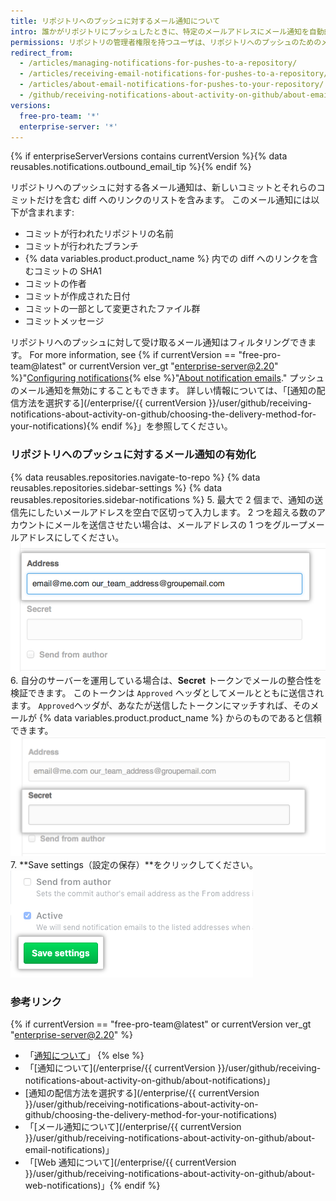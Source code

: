 ```yaml
---
title: リポジトリへのプッシュに対するメール通知について
intro: 誰かがリポジトリにプッシュしたときに、特定のメールアドレスにメール通知を自動的に送信するように設定できます。
permissions: リポジトリの管理者権限を持つユーザは、リポジトリへのプッシュのためのメール通知を有効にできます。
redirect_from:
  - /articles/managing-notifications-for-pushes-to-a-repository/
  - /articles/receiving-email-notifications-for-pushes-to-a-repository/
  - /articles/about-email-notifications-for-pushes-to-your-repository/
  - /github/receiving-notifications-about-activity-on-github/about-email-notifications-for-pushes-to-your-repository
versions:
  free-pro-team: '*'
  enterprise-server: '*'
---
```


{% if enterpriseServerVersions contains currentVersion %}{% data reusables.notifications.outbound_email_tip %}{% endif %}

リポジトリへのプッシュに対する各メール通知は、新しいコミットとそれらのコミットだけを含む diff へのリンクのリストを含みます。 このメール通知には以下が含まれます:

- コミットが行われたリポジトリの名前
- コミットが行われたブランチ
- {% data variables.product.product_name %} 内での diff へのリンクを含むコミットの SHA1
- コミットの作者
- コミットが作成された日付
- コミットの一部として変更されたファイル群
- コミットメッセージ

リポジトリへのプッシュに対して受け取るメール通知はフィルタリングできます。 For more information, see {% if currentVersion == "free-pro-team@latest" or currentVersion ver_gt "enterprise-server@2.20" %}"[Configuring notifications](/github/managing-subscriptions-and-notifications-on-github/configuring-notifications#filtering-email-notifications){% else %}"[About notification emails](/github/receiving-notifications-about-activity-on-github/about-email-notifications)." プッシュのメール通知を無効にすることもできます。 詳しい情報については、「[通知の配信方法を選択する](/enterprise/{{ currentVersion }}/user/github/receiving-notifications-about-activity-on-github/choosing-the-delivery-method-for-your-notifications){% endif %}」を参照してください。

### リポジトリへのプッシュに対するメール通知の有効化

{% data reusables.repositories.navigate-to-repo %}
{% data reusables.repositories.sidebar-settings %}
{% data reusables.repositories.sidebar-notifications %}
5. 最大で 2 個まで、通知の送信先にしたいメールアドレスを空白で区切って入力します。 2 つを超える数のアカウントにメールを送信させたい場合は、メールアドレスの 1 つをグループメールアドレスにしてください。 ![メールアドレスのテキストボックス](/assets/images/help/settings/email_services_addresses.png)
6. 自分のサーバーを運用している場合は、**Secret** トークンでメールの整合性を検証できます。 このトークンは `Approved` ヘッダとしてメールとともに送信されます。 `Approved`ヘッダが、あなたが送信したトークンにマッチすれば、そのメールが {% data variables.product.product_name %} からのものであると信頼できます。 ![メールのシークレットテキストボックス](/assets/images/help/settings/email_services_token.png)
7. **Save settings（設定の保存）**をクリックしてください。 ![設定保存のボタン](/assets/images/help/settings/save_notification_settings.png)

### 参考リンク
{% if currentVersion == "free-pro-team@latest" or currentVersion ver_gt "enterprise-server@2.20" %}
- 「[通知について](/github/managing-subscriptions-and-notifications-on-github/about-notifications)」
{% else %}
- 「[通知について](/enterprise/{{ currentVersion }}/user/github/receiving-notifications-about-activity-on-github/about-notifications)」
- [通知の配信方法を選択する](/enterprise/{{ currentVersion }}/user/github/receiving-notifications-about-activity-on-github/choosing-the-delivery-method-for-your-notifications)
- 「[メール通知について](/enterprise/{{ currentVersion }}/user/github/receiving-notifications-about-activity-on-github/about-email-notifications)」
- 「[Web 通知について](/enterprise/{{ currentVersion }}/user/github/receiving-notifications-about-activity-on-github/about-web-notifications)」{% endif %}
